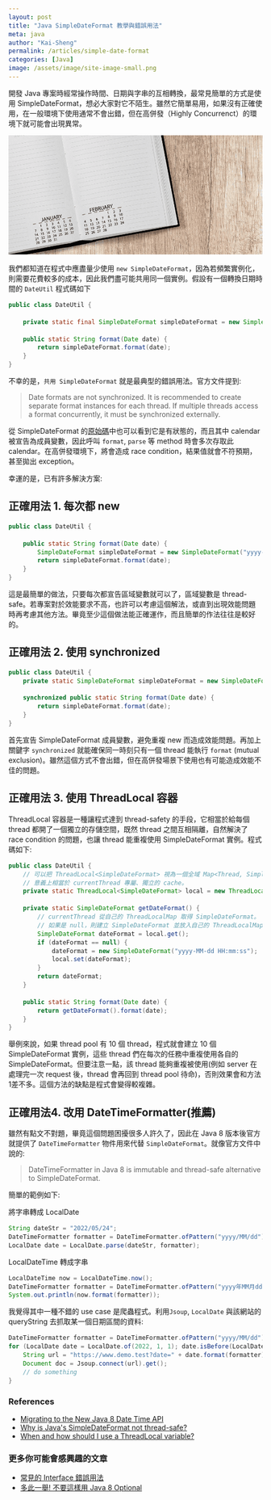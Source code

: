 ```yaml
---
layout: post
title: "Java SimpleDateFormat 教學與錯誤用法"
meta: java
author: "Kai-Sheng"
permalink: /articles/simple-date-format
categories: [Java]
image: /assets/image/site-image-small.png
--- 
```


開發 Java 專案時經常操作時間、日期與字串的互相轉換，最常見簡單的方式是使用 SimpleDateFormat，想必大家對它不陌生。雖然它簡單易用，如果沒有正確使用，在一般環境下使用通常不會出錯，但在高併發（Highly Concurrenct）的環境下就可能會出現異常。

![why-simple-date-format-is-bad.png](/assets/image/simple-date-format.png?size=full)

我們都知道在程式中應盡量少使用 `new SimpleDateFormat`，因為若頻繁實例化，則需要花費較多的成本，因此我們盡可能共用同一個實例。假設有一個轉換日期時間的 `DateUtil` 程式碼如下
 
```java
public class DateUtil {

    private static final SimpleDateFormat simpleDateFormat = new SimpleDateFormat("yyyy-MM-dd hh:mm:ss");
        
    public static String format(Date date) {
        return simpleDateFormat.format(date);
    }
}
```
不幸的是，`共用 SimpleDateFormat` 就是最典型的錯誤用法。官方文件提到:

> Date formats are not synchronized. It is recommended to create separate format instances for each thread. If multiple threads access a format concurrently, it must be synchronized externally.

從 SimpleDateFormat 的[原始碼](https://developer.classpath.org/doc/java/text/SimpleDateFormat-source.html)中也可以看到它是有狀態的，而且其中 calendar 被宣告為成員變數，因此呼叫 `format`, `parse` 等 method 時會多次存取此 calendar。在高併發環境下，將會造成 race condition，結果值就會不符預期，甚至拋出 exception。

幸運的是，已有許多解決方案: 

## **正確用法 1. 每次都 new**

```java
public class DateUtil {

    public static String format(Date date) {
        SimpleDateFormat simpleDateFormat = new SimpleDateFormat("yyyy-MM-dd hh:mm:ss");
        return simpleDateFormat.format(date);
    }
}
```

這是最簡單的做法，只要每次都宣告區域變數就可以了，區域變數是 thread-safe。若專案對於效能要求不高，也許可以考慮這個解法，或直到出現效能問題時再考慮其他方法。畢竟至少這個做法能正確運作，而且簡單的作法往往是較好的。

## **正確用法 2. 使用 synchronized**
```java
public class DateUtil {
    private static SimpleDateFormat simpleDateFormat = new SimpleDateFormat("yyyy-MM-dd hh:mm:ss");

    synchronized public static String format(Date date) {
        return simpleDateFormat.format(date);
    }
}
```

首先宣告 SimpleDateFormat 成員變數，避免重複 new 而造成效能問題。再加上關鍵字 `synchronized` 就能確保同一時刻只有一個 thread 能執行 `format` (mutual exclusion)。雖然這個方式不會出錯，但在高併發場景下使用也有可能造成效能不佳的問題。 

## **正確用法 3. 使用 ThreadLocal 容器**
ThreadLocal 容器是一種讓程式達到 thread-safety 的手段，它相當於給每個 thread 都開了一個獨立的存儲空間，既然 thread 之間互相隔離，自然解決了 race condition 的問題，也讓 thread 能重複使用 SimpleDateFormat 實例。程式碼如下:

```java
public class DateUtil {
    // 可以把 ThreadLocal<SimpleDateFormat> 視為一個全域 Map<Thread, SimpleDateFormat>，key 就是 current thread
    // 意義上相當於 currentThread 專屬、獨立的 cache。
    private static ThreadLocal<SimpleDateFormat> local = new ThreadLocal<>();

    private static SimpleDateFormat getDateFormat() {
        // currentThread 從自己的 ThreadLocalMap 取得 SimpleDateFormat。
        // 如果是 null，則建立 SimpleDateFormat 並放入自己的 ThreadLocalMap 中。
        SimpleDateFormat dateFormat = local.get();
        if (dateFormat == null) {
            dateFormat = new SimpleDateFormat("yyyy-MM-dd HH:mm:ss");
            local.set(dateFormat);
        }
        return dateFormat;
    }

    public static String format(Date date) {
        return getDateFormat().format(date);
    }
}
```

舉例來說，如果 thread pool 有 10 個 thread，程式就會建立 10 個 SimpleDateFormat 實例，這些 thread 們在每次的任務中重複使用各自的 SimpleDateFormat。但要注意一點，該 thread 能夠重複被使用(例如 server 在處理完一次 request 後，thread 會再回到 thread pool 待命)，否則效果會和方法1差不多。這個方法的缺點是程式會變得較複雜。

## **正確用法4. 改用 DateTimeFormatter(推薦)**

雖然有點文不對題，畢竟這個問題困擾很多人許久了，因此在 Java 8 版本後官方就提供了 `DateTimeFormatter` 物件用來代替 `SimpleDateFormat`。就像官方文件中說的:

> DateTimeFormatter in Java 8 is immutable and thread-safe alternative to SimpleDateFormat.

簡單的範例如下:

將字串轉成 LocalDate
```java
String dateStr = "2022/05/24";
DateTimeFormatter formatter = DateTimeFormatter.ofPattern("yyyy/MM/dd");
LocalDate date = LocalDate.parse(dateStr, formatter);
```

LocalDateTime 轉成字串
```java
LocalDateTime now = LocalDateTime.now();
DateTimeFormatter formatter = DateTimeFormatter.ofPattern("yyyy年MM月dd日 hh:mm");
System.out.println(now.format(formatter));
```

我覺得其中一種不錯的 use case 是爬蟲程式。利用`Jsoup`, `LocalDate` 與該網站的 queryString 去抓取某一個日期區間的資料:
```java
DateTimeFormatter formatter = DateTimeFormatter.ofPattern("yyyy/MM/dd");
for (LocalDate date = LocalDate.of(2022, 1, 1); date.isBefore(LocalDate.of(2022, 5, 20)); date = date.plusDays(1)) {
    String url = "https://www.demo.test?date=" + date.format(formatter);
    Document doc = Jsoup.connect(url).get();
    // do something
}
```

### **References**
- [Migrating to the New Java 8 Date Time API](https://www.baeldung.com/migrating-to-java-8-date-time-api)
- [Why is Java's SimpleDateFormat not thread-safe?](https://stackoverflow.com/questions/6840803/why-is-javas-simpledateformat-not-thread-safe)
- [When and how should I use a ThreadLocal variable?](https://stackoverflow.com/questions/817856/when-and-how-should-i-use-a-threadlocal-variable)

### **更多你可能會感興趣的文章**
- [常見的 Interface 錯誤用法](/articles/anti-pattern-of-java-interface-impl-style)
- [多此一舉! 不要這樣用 Java 8 Optional](/articles/misuse-of-java-8-optional)